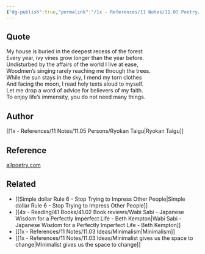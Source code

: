 ```yaml
---
{"dg-publish":true,"permalink":"/1x - References/11 Notes/11.07 Poetry/You do not need many things - Ryokan Taigu/","title":"You do not need many things - Ryokan Taigu","noteIcon":"","created":"2023-10-18T12:57:12.000+03:00","updated":"2024-02-14T20:18:17.902+03:00"}
---
```



## Quote
My house is buried in the deepest recess of the forest  
Every year, ivy vines grow longer than the year before.  
Undisturbed by the affairs of the world I live at ease,  
Woodmen’s singing rarely reaching me through the trees.  
While the sun stays in the sky, I mend my torn clothes  
And facing the moon, I read holy texts aloud to myself.  
Let me drop a word of advice for believers of my faith.  
To enjoy life’s immensity, you do not need many things.

## Author
[[1x - References/11 Notes/11.05 Persons/Ryokan Taigu\|Ryokan Taigu]]

## Reference
[allpoetry.com](https://allpoetry.com/You-Do-Not-Need-Many-Things)

## Related
- [[Simple dollar Rule 6 - Stop Trying to Impress Other People\|Simple dollar Rule 6 - Stop Trying to Impress Other People]]
- [[4x - Reading/41 Books/41.02 Book reviews/Wabi Sabi - Japanese Wisdom for a Perfectly Imperfect Life - Beth Kempton\|Wabi Sabi - Japanese Wisdom for a Perfectly Imperfect Life - Beth Kempton]]
- [[1x - References/11 Notes/11.03 Ideas/Minimalism\|Minimalism]]
- [[1x - References/11 Notes/11.03 Ideas/Minimalist gives us the space to change\|Minimalist gives us the space to change]]
